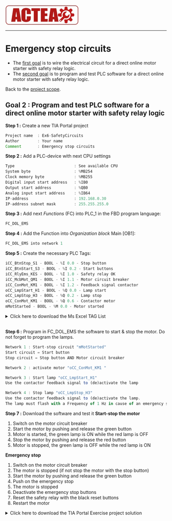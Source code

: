 
![ACTEA](../Logo_ACTEA_2.jpg)
_____________________________________
# Emergency stop circuits
-   The [first goal](Ex06/Subchapter04_01.md) is to wire the electrical circuit for a direct online motor starter with safety relay logic.
-   The [second goal](Ex06/Subchapter04_02.md)  is to program and test PLC software for a direct online motor starter with safety relay logic.

Back to the [project scope](Ex06/Subchapter04.md).

## Goal 2 : Program and test PLC software for a direct online motor starter with safety relay logic
**Step 1 :** Create a new TIA Portal project
```javascript
Project name  : Ex6-SafetyCircuits
Author        : Your name
Comment       : Emergency stop circuits
```

**Step 2 :** Add a PLC-device with next CPU settings
```javascript
Type                          : See available CPU
System byte                   : %MB254
Clock memory byte             : %MB255
Digital input start address   : %IB0
Output start address          : %QB0
Analog input start address    : %IB64
IP-address                    : 192.168.0.30
IP-address subnet mask        : 255.255.255.0
```

**Step 3 :** Add next *Functions* (FC) into PLC_1 in the FBD program language:
```javascript
FC_DOL_EMS
```

**Step 4 :** Add the Function into *Organization block* Main [OB1]:
```javascript
FC_DOL_EMS into network 1
```

**Step 5 :** Create the necessary PLC Tags:
```javascript
iCC_BtnStop_S1 - BOOL - %I 0.0 - Stop button
iCC_BtnStart_S3 - BOOL - %I 0.2 - Start buttons
iCC_RlyEms_KES - BOOL - %I 1.0 - Safety relay OK
iCC_McbMot_QM1 - BOOL - %I 1.1 - Motor circuit breaker
iCC_ConMot_KM1 - BOOL - %I 1.2 - Feedback signal contactor
oCC_LmpStart_H1 - BOOL - %Q 0.0 - Lamp start
oCC_LmpStop_H3 - BOOL - %Q 0.2 - Lamp stop
oCC_ConMot_KM1 - BOOL - %Q 0.6 - Contactor motor
mMotStarted - BOOL - %M 0.0 - Motor started
```

<details>
	<summary>Click here to download the Ms Excel TAG List</summary><!-- Empty line after this one needed, do not delete! -->

<br>
Download file <a href="./Ex06/Documents/Actea_Ex6_Taglist.xlsx">here</a>.</p>

  </details><!-- Empty line after this one needed, do not delete! -->
<br>

**Step 6 :** Program in FC_DOL_EMS the software to start & stop the motor. Do not forget to program the lamps.
```javascript
Network 1 : Start-stop circuit "mMotStarted"
Start circuit = Start button
Stop circuit = Stop button AND Motor circuit breaker
```
```javascript
Network 2 : activate motor "oCC_ConMot_KM1 "
```
```javascript
Network 3 : Start lamp "oCC_LmpStart_H1"
Use the contactor feedback signal to (de)activate the lamp
```
```javascript
Network 4 : Stop lamp "oCC_LmpStop_H3"
Use the contactor feedback signal to (de)activate the lamp.
The lamp must flash with a Frequency of 1 Hz in cause of an emergency stop.
```

**Step 7 :** Download the software and test it
__Start-stop the motor__
1) Switch on the motor circuit breaker
2) Start the motor by pushing and release the green button
3) Motor is started, the green lamp is ON while the red lamp is OFF
4) Stop the motor by pushing and release the red button
5) Motor is stopped, the green lamp is OFF while the red lamp is ON

__Emergency stop__
1) Switch on the motor circuit breaker
2) The motor is stopped (if not stop the motor with the stop button)
2) Start the motor by pushing and release the green button
3) Push on the emergency stop
4) The motor is stopped
5) Deactivate the emergency stop buttons
6) Reset the safety relay with the black reset buttons
7) Restart the motor

<details>
	<summary>Click here to download the TIA Portal Exercise project solution</summary><!-- Empty line after this one needed, do not delete! -->

<br>
Download file <a href="./Ex06/Documents/ACTEA_Ex6.zap15_1">here</a>.</p>

  </details><!-- Empty line after this one needed, do not delete! -->
